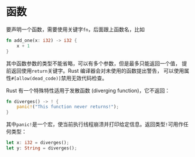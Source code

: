 # 函数

要声明一个函数，需要使用关键字`fn`，后面跟上函数名，比如

```rust
fn add_one(x: i32) -> i32 {
    x + 1
}
```

其中函数参数的类型不能省略，可以有多个参数，但是最多只能返回一个值， 提前返回使用`return`关键字。Rust 编译器会对未使用的函数提出警告， 可以使用属性`#[allow(dead_code)]`禁用无效代码检查。

Rust 有一个特殊特性适用于发散函数 (diverging function)，它不返回：

```rust
fn diverges() -> ! {
    panic!("This function never returns!");
}
```

其中`panic!`是一个宏，使当前执行线程崩溃并打印给定信息。返回类型`!`可用作任何类型：

```rust
let x: i32 = diverges();
let y: String = diverges();
```
